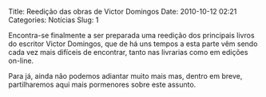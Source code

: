 Title: Reedição das obras de Victor Domingos
Date: 2010-10-12 02:21
Categories: Notícias
Slug: 1

Encontra-se finalmente a ser preparada uma reedição dos principais livros do escritor Victor Domingos, que de há uns tempos a esta parte vêm sendo cada vez mais difíceis de encontrar, tanto nas livrarias como em edições on-line. 

Para já, ainda não podemos adiantar muito mais mas, dentro em breve, partilharemos aqui mais pormenores sobre este assunto.